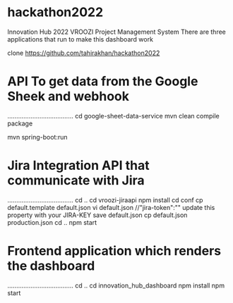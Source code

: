 # hackathon2022

Innovation Hub 2022 VROOZI Project Management System
There are three applications that run to make this dashboard work

clone https://github.com/tahirakhan/hackathon2022

# API To get data from the Google Sheek and webhook

.....................................
cd google-sheet-data-service
mvn clean compile package

mvn spring-boot:run

# Jira Integration API that communicate with Jira

.....................................
cd ..
cd vroozi-jiraapi
npm install
cd conf
cp default.template default.json
vi default.json
//"jira-token":"<JIRA-KEY>" update this property with your JIRA-KEY save default.json
cp default.json production.json
cd ..
npm start

# Frontend application which renders the dashboard

.....................................
cd ..
cd innovation_hub_dashboard
npm install
npm start

